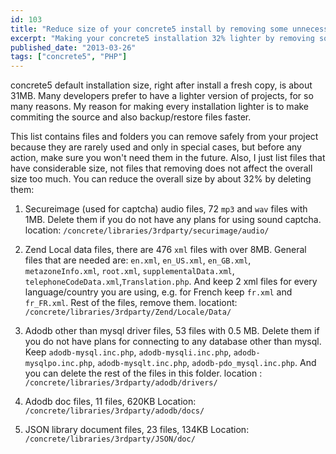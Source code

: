 ```yaml
---
id: 103
title: "Reduce size of your concrete5 install by removing some unnecessary files"
excerpt: "Making your concrete5 installation 32% lighter by removing some unnecessary files from your project folder"
published_date: "2013-03-26"
tags: ["concrete5", "PHP"]
---
```


concrete5 default installation size, right after install a fresh copy, is about 31MB. Many developers prefer to have a lighter version of projects, for so many reasons. My reason for making every installation lighter is to make commiting the source and also backup/restore files faster.

This list contains files and folders you can remove safely from your project because they are rarely used and only in special cases, but before any action, make sure you won't need them in the future. Also, I just list files that have considerable size, not files that removing does not affect the overall size too much. You can reduce the overall size by about 32% by deleting them:

1. Secureimage (used for captcha) audio files, 72 `mp3` and `wav` files with 1MB. Delete them if you do not have any plans for using sound captcha.
   location: `/concrete/libraries/3rdparty/securimage/audio/`

2. Zend Local data files, there are 476 `xml` files with over 8MB.
   General files that are needed are:
   `en.xml`, `en_US.xml`, `en_GB.xml`, `metazoneInfo.xml`, `root.xml`, `supplementalData.xml`, `telephoneCodeData.xml`,`Translation.php`.
   And keep 2 xml files for every language/country you are using, e.g. for French keep `fr.xml` and `fr_FR.xml`. Rest of the files, remove them.
   locationt: `/concrete/libraries/3rdparty/Zend/Locale/Data/`

3. Adodb other than mysql driver files, 53 files with 0.5 MB. Delete them if you do not have plans for connecting to any database other than mysql.
   Keep `adodb-mysql.inc.php`, `adodb-mysqli.inc.php`, `adodb-mysqlpo.inc.php`, `adodb-mysqlt.inc.php`, `adodb-pdo_mysql.inc.php`.
   And you can delete the rest of the files in this folder.
   location : `/concrete/libraries/3rdparty/adodb/drivers/`

4. Adodb doc files, 11 files, 620KB
   Location: `/concrete/libraries/3rdparty/adodb/docs/`

5. JSON library document files, 23 files, 134KB
   Location: `/concrete/libraries/3rdparty/JSON/doc/`
